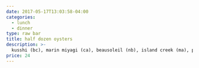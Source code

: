 ```yaml
---
date: 2017-05-17T13:03:58-04:00
categories: 
  - lunch
  - dinner
type: raw bar
title: half dozen oysters
description: >-
  kusshi (bc), marin miyagi (ca), beausoleil (nb), island creek (ma), pacific gold (ca)
price: 24
---
```


